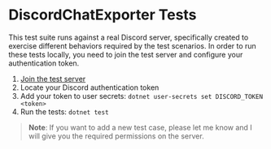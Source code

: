 ﻿# DiscordChatExporter Tests

This test suite runs against a real Discord server, specifically created to exercise different behaviors required by the test scenarios.
In order to run these tests locally, you need to join the test server and configure your authentication token.

1. [Join the test server](https://discord.gg/eRV8Vap5bm)
2. Locate your Discord authentication token
3. Add your token to user secrets: `dotnet user-secrets set DISCORD_TOKEN <token>`
4. Run the tests: `dotnet test`

> **Note**:
> If you want to add a new test case, please let me know and I will give you the required permissions on the server.